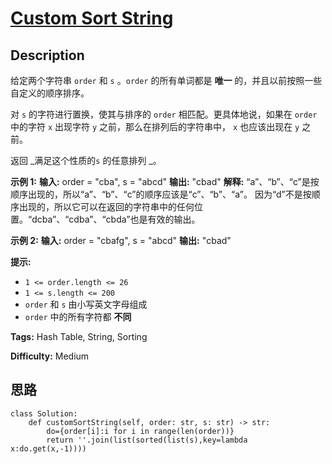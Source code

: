 # [Custom Sort String][title]

## Description

给定两个字符串 `order` 和 `s` 。`order` 的所有单词都是 **唯一** 的，并且以前按照一些自定义的顺序排序。

对 `s` 的字符进行置换，使其与排序的 `order` 相匹配。更具体地说，如果在 `order` 中的字符 `x` 出现字符 `y`
之前，那么在排列后的字符串中， `x` 也应该出现在 `y` 之前。

返回 _满足这个性质的`s` 的任意排列 _。



**示例 1:**
            **输入:** order = "cba", s = "abcd"    **输出:** "cbad"    **解释:**     “a”、“b”、“c”是按顺序出现的，所以“a”、“b”、“c”的顺序应该是“c”、“b”、“a”。    因为“d”不是按顺序出现的，所以它可以在返回的字符串中的任何位置。“dcba”、“cdba”、“cbda”也是有效的输出。

**示例 2:**
            **输入:** order = "cbafg", s = "abcd"    **输出:** "cbad"    



**提示:**

  * `1 <= order.length <= 26`
  * `1 <= s.length <= 200`
  * `order` 和 `s` 由小写英文字母组成
  * `order` 中的所有字符都 **不同**


**Tags:** Hash Table, String, Sorting

**Difficulty:** Medium

## 思路

``` python3
class Solution:
    def customSortString(self, order: str, s: str) -> str:
        do={order[i]:i for i in range(len(order))}
        return ''.join(list(sorted(list(s),key=lambda x:do.get(x,-1)))) 
```

[title]: https://leetcode-cn.com/problems/custom-sort-string
